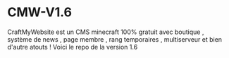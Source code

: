 # CMW-V1.6
CraftMyWebsite est un CMS minecraft 100% gratuit avec boutique , système de news , page membre , rang temporaires , multiserveur et bien d'autre atouts ! Voici le repo de la version 1.6
